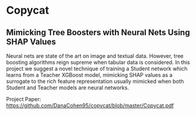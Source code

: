 # Copycat
## Mimicking Tree Boosters with Neural Nets Using SHAP Values
Neural nets are state of the art on image and textual data. However, tree boosting algorithms reign supreme when tabular data is considered. In this project we suggest a novel technique of training a Student network which learns from a Teacher XGBoost model, mimicking SHAP values as a surrogate to the rich feature representation usually mimicked when both Student and Teacher models are neural networks.

Project Paper: https://github.com/DanaCohen95/copycat/blob/master/Copycat.pdf
